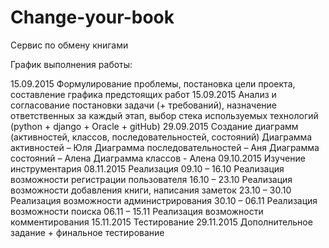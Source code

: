 ﻿# Change-your-book
Сервис по обмену книгами

График выполнения работы:

15.09.2015 Формулирование проблемы, постановка цели проекта, составление графика предстоящих работ
15.09.2015 Анализ и согласование постановки задачи (+ требований), назначение ответственных за каждый этап, выбор стека используемых технологий (python + django + Oracle + gitHub)
29.09.2015 Создание диаграмм (активностей, классов, последовательностей, состояний)
Диаграмма активностей – Юля
Диаграмма последовательностей – Аня
Диаграмма состояний – Алена
Диаграмма классов - Алена
09.10.2015
Изучение инструментария
08.11.2015
Реализация
09.10 – 16.10
Реализация возможности регистрации пользователя
16.10 – 23.10
Реализация возможности добавления книги, написания заметок
23.10 – 30.10
Реализация возможности администрирования
30.10 – 06.11
Реализация возможности поиска
06.11 – 15.11
Реализация возможности комментирования
15.11.2015
Тестирование
29.11.2015
Дополнительное задание + финальное тестирование	
